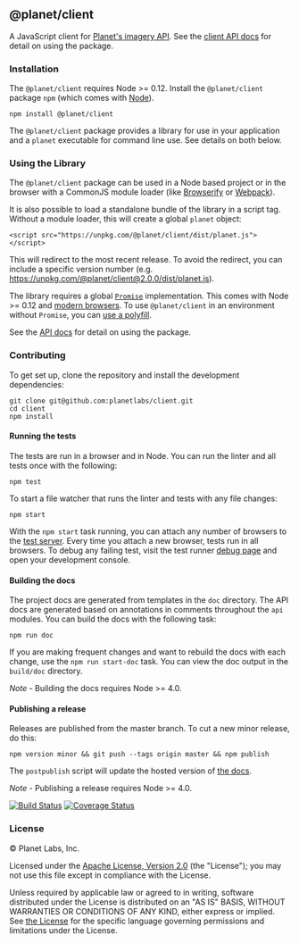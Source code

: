 ## @planet/client

A JavaScript client for [Planet's imagery API](https://www.planet.com/docs/).  See the [client API docs](http://planetlabs.github.io/client/api/) for detail on using the package.

### Installation

The `@planet/client` requires Node >= 0.12.  Install the `@planet/client` package `npm` (which comes with [Node](https://nodejs.org/)).

    npm install @planet/client

The `@planet/client` package provides a library for use in your application and a `planet` executable for command line use.  See details on both below.

### Using the Library

The `@planet/client` package can be used in a Node based project or in the browser with a CommonJS module loader (like [Browserify](http://browserify.org/) or [Webpack](http://webpack.github.io/)).

It is also possible to load a standalone bundle of the library in a script tag.  Without a module loader, this will create a global `planet` object:

    <script src="https://unpkg.com/@planet/client/dist/planet.js"></script>

This will redirect to the most recent release.  To avoid the redirect, you can include a specific version number (e.g. https://unpkg.com/@planet/client@2.0.0/dist/planet.js).

The library requires a global [`Promise`](https://developer.mozilla.org/en-US/docs/Web/JavaScript/Reference/Global_Objects/Promise) implementation.  This comes with Node >= 0.12 and [modern browsers](http://caniuse.com/#search=promise).  To use `@planet/client` in an environment without `Promise`, you can [use a polyfill](https://www.google.com/search?q=promise+polyfill).

See the [API docs](http://planetlabs.github.io/client/api/) for detail on using the package.

### Contributing

To get set up, clone the repository and install the development dependencies:

    git clone git@github.com:planetlabs/client.git
    cd client
    npm install

#### Running the tests

The tests are run in a browser and in Node.  You can run the linter and all tests once with the following:

    npm test

To start a file watcher that runs the linter and tests with any file changes:

    npm start

With the `npm start` task running, you can attach any number of browsers to the [test server](http://localhost:9876/).  Every time you attach a new browser, tests run in all browsers.  To debug any failing test, visit the test runner [debug page](http://localhost:9876/debug.html) and open your development console.

#### Building the docs

The project docs are generated from templates in the `doc` directory.  The API docs are generated based on annotations in comments throughout the `api` modules.  You can build the docs with the following task:

    npm run doc

If you are making frequent changes and want to rebuild the docs with each change, use the `npm run start-doc` task.  You can view the doc output in the `build/doc` directory.

*Note* - Building the docs requires Node >= 4.0.

#### Publishing a release

Releases are published from the master branch.  To cut a new minor release, do this:

    npm version minor && git push --tags origin master && npm publish

The `postpublish` script will update the hosted version of [the docs](http://planetlabs.github.io/client/).

*Note* - Publishing a release requires Node >= 4.0.

[![Build Status][travis-image]][travis-url]
[![Coverage Status][coveralls-image]][coveralls-url]

### License

© Planet Labs, Inc.

Licensed under the [Apache License, Version 2.0](http://www.apache.org/licenses/LICENSE-2.0) (the "License"); you may not use this file except in compliance with the License.

Unless required by applicable law or agreed to in writing, software distributed under the License is distributed on an "AS IS" BASIS, WITHOUT WARRANTIES OR CONDITIONS OF ANY KIND, either express or implied. See [the License](http://www.apache.org/licenses/LICENSE-2.0) for the specific language governing permissions and limitations under the License.

[travis-url]: https://travis-ci.org/planetlabs/client
[travis-image]: https://img.shields.io/travis/planetlabs/client.svg
[coveralls-url]: https://coveralls.io/github/planetlabs/client
[coveralls-image]: https://coveralls.io/repos/planetlabs/client/badge.svg?branch=master&service=github
